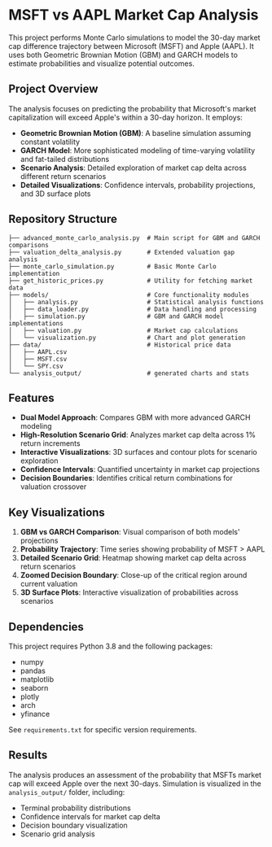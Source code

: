 # MSFT vs AAPL Market Cap Analysis

This project performs Monte Carlo simulations to model the 30-day market cap difference trajectory between Microsoft (MSFT) and Apple (AAPL). It uses both Geometric Brownian Motion (GBM) and GARCH models to estimate probabilities and visualize potential outcomes.

## Project Overview

The analysis focuses on predicting the probability that Microsoft's market capitalization will exceed Apple's within a 30-day horizon. It employs:

- **Geometric Brownian Motion (GBM)**: A baseline simulation assuming constant volatility
- **GARCH Model**: More sophisticated modeling of time-varying volatility and fat-tailed distributions
- **Scenario Analysis**: Detailed exploration of market cap delta across different return scenarios
- **Detailed Visualizations**: Confidence intervals, probability projections, and 3D surface plots

## Repository Structure

```
├── advanced_monte_carlo_analysis.py  # Main script for GBM and GARCH comparisons
├── valuation_delta_analysis.py       # Extended valuation gap analysis
├── monte_carlo_simulation.py         # Basic Monte Carlo implementation
├── get_historic_prices.py            # Utility for fetching market data
├── models/                           # Core functionality modules
│   ├── analysis.py                   # Statistical analysis functions
│   ├── data_loader.py                # Data handling and processing
│   ├── simulation.py                 # GBM and GARCH model implementations
│   ├── valuation.py                  # Market cap calculations
│   └── visualization.py              # Chart and plot generation
├── data/                             # Historical price data
│   ├── AAPL.csv
│   ├── MSFT.csv
│   └── SPY.csv
└── analysis_output/                  # generated charts and stats
```

## Features

- **Dual Model Approach**: Compares GBM with more advanced GARCH modeling
- **High-Resolution Scenario Grid**: Analyzes market cap delta across 1% return increments
- **Interactive Visualizations**: 3D surfaces and contour plots for scenario exploration
- **Confidence Intervals**: Quantified uncertainty in market cap projections
- **Decision Boundaries**: Identifies critical return combinations for valuation crossover

## Key Visualizations

1. **GBM vs GARCH Comparison**: Visual comparison of both models' projections
2. **Probability Trajectory**: Time series showing probability of MSFT > AAPL
3. **Detailed Scenario Grid**: Heatmap showing market cap delta across return scenarios
4. **Zoomed Decision Boundary**: Close-up of the critical region around current valuation
5. **3D Surface Plots**: Interactive visualization of probabilities across scenarios

## Dependencies

This project requires Python 3.8 and the following packages:
- numpy
- pandas
- matplotlib
- seaborn
- plotly
- arch
- yfinance

See `requirements.txt` for specific version requirements.

## Results

The analysis produces an assessment of the probability that MSFTs market cap will exceed Apple over the next 30-days. Simulation is visualized in the `analysis_output/` folder, including:

- Terminal probability distributions
- Confidence intervals for market cap delta
- Decision boundary visualization
- Scenario grid analysis
